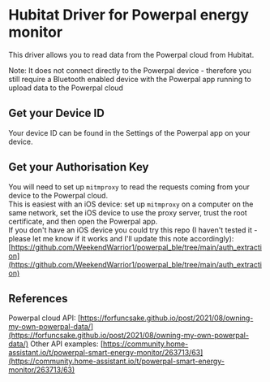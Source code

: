 # Hubitat Driver for Powerpal energy monitor

This driver allows you to read data from the Powerpal cloud from Hubitat.

Note: It does not connect directly to the Powerpal device - therefore you still require a Bluetooth enabled device with the Powerpal app running to upload data to the Powerpal cloud

## Get your Device ID

Your device ID can be found in the Settings of the Powerpal app on your device.

## Get your Authorisation Key

You will need to set up `mitmproxy` to read the requests coming from your device to the Powerpal cloud.  
This is easiest with an iOS device: set up `mitmproxy` on a computer on the same network, set the iOS device to use the proxy server, trust the root certificate, and then open the Powerpal app.  
If you don't have an iOS device you could try this repo (I haven't tested it - please let me know if it works and I'll update this note accordingly): [https://github.com/WeekendWarrior1/powerpal_ble/tree/main/auth_extraction](https://github.com/WeekendWarrior1/powerpal_ble/tree/main/auth_extraction)

## References
Powerpal cloud API: [https://forfuncsake.github.io/post/2021/08/owning-my-own-powerpal-data/](https://forfuncsake.github.io/post/2021/08/owning-my-own-powerpal-data/)
Other API examples: [https://community.home-assistant.io/t/powerpal-smart-energy-monitor/263713/63](https://community.home-assistant.io/t/powerpal-smart-energy-monitor/263713/63)